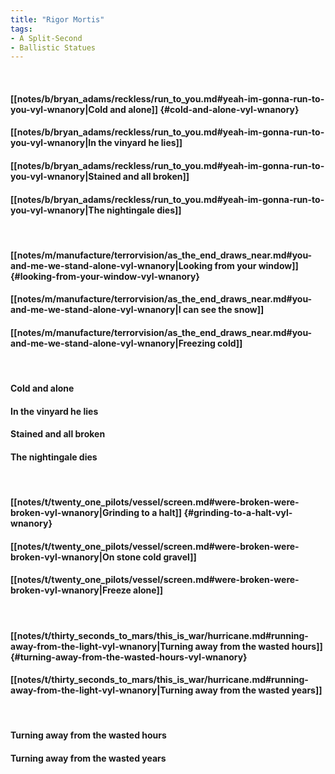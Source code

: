 ```yaml
---
title: "Rigor Mortis"
tags:
- A Split-Second
- Ballistic Statues
---
```

&nbsp;
#### [[notes/b/bryan_adams/reckless/run_to_you.md#yeah-im-gonna-run-to-you-vyl-wnanory|Cold and alone]] {#cold-and-alone-vyl-wnanory}
#### [[notes/b/bryan_adams/reckless/run_to_you.md#yeah-im-gonna-run-to-you-vyl-wnanory|In the vinyard he lies]]
#### [[notes/b/bryan_adams/reckless/run_to_you.md#yeah-im-gonna-run-to-you-vyl-wnanory|Stained and all broken]]
#### [[notes/b/bryan_adams/reckless/run_to_you.md#yeah-im-gonna-run-to-you-vyl-wnanory|The nightingale dies]]
&nbsp;
#### [[notes/m/manufacture/terrorvision/as_the_end_draws_near.md#you-and-me-we-stand-alone-vyl-wnanory|Looking from your window]] {#looking-from-your-window-vyl-wnanory}
#### [[notes/m/manufacture/terrorvision/as_the_end_draws_near.md#you-and-me-we-stand-alone-vyl-wnanory|I can see the snow]]
#### [[notes/m/manufacture/terrorvision/as_the_end_draws_near.md#you-and-me-we-stand-alone-vyl-wnanory|Freezing cold]]
&nbsp;
#### Cold and alone
#### In the vinyard he lies
#### Stained and all broken
#### The nightingale dies
&nbsp;
#### [[notes/t/twenty_one_pilots/vessel/screen.md#were-broken-were-broken-vyl-wnanory|Grinding to a halt]] {#grinding-to-a-halt-vyl-wnanory}
#### [[notes/t/twenty_one_pilots/vessel/screen.md#were-broken-were-broken-vyl-wnanory|On stone cold gravel]]
#### [[notes/t/twenty_one_pilots/vessel/screen.md#were-broken-were-broken-vyl-wnanory|Freeze alone]]
&nbsp;
#### [[notes/t/thirty_seconds_to_mars/this_is_war/hurricane.md#running-away-from-the-light-vyl-wnanory|Turning away from the wasted hours]] {#turning-away-from-the-wasted-hours-vyl-wnanory}
#### [[notes/t/thirty_seconds_to_mars/this_is_war/hurricane.md#running-away-from-the-light-vyl-wnanory|Turning away from the wasted years]]
&nbsp;
#### Turning away from the wasted hours
#### Turning away from the wasted years
